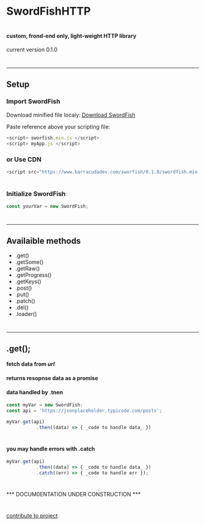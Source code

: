 # SwordFishHTTP
#
#### custom, frond-end only, light-weight HTTP library
current version 0.1.0
# 
#
______________
## Setup

### Import SwordFish

Download minified file localy:
[Download SwordFish](http://www.barracudadev.com)

Paste reference above your scripting file:
```javascript
<script> sworfish.min.js </script>
<script> myApp.js </script>
```

### or Use CDN

```javascript
<script src="https://www.barracudadev.com/sworfish/0.1.0/swordfish.min.js"></script>
```
# 
### Initialize SwordFish

```javascript
const yourVar = new SwordFish;
```
# 
# 
# 
___________
## Availaible methods
* .get()
* .getSome()
* .getRaw()
* .getProgress()
* .getKeys()
* .post()
* .put()
* .patch()
* .del()
* .loader()
#
# 
_____________
## .get();
#### fetch data from *url* 
#### returns resopnse data as a promise
#### data handled by .tnen

```javascript
const myVar = new SwordFish;
const api = 'https://jsonplaceholder.typicode.com/posts';

myVar.get(api)
           .then((data) => { _code to handle data_ })
```
# 
#### you may handle errors with .catch

```javascript
myVar.get(api)
           .then((data) => { _code to handle data_ })
           .catch((err) => { _code to handle err });
```
# 
 *** DOCUM0ENTATION UNDER CONSTRUCTION ***
 # 
 # 
[contribute to project](http://www.barracudadev.com)
